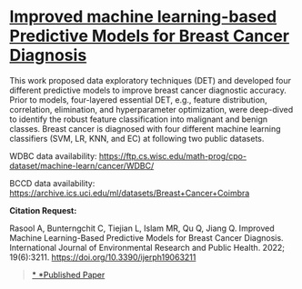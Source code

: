 # [Improved machine learning-based Predictive Models for Breast Cancer Diagnosis](https://www.researchgate.net/publication/359124843_Improved_Machine_Learning-Based_Predictive_Models_for_Breast_Cancer_Diagnosis)

This work proposed data exploratory techniques (DET) and developed four different predictive models to improve breast cancer diagnostic accuracy. Prior to models, four-layered essential DET, e.g., feature distribution, correlation, elimination, and hyperparameter optimization, were deep-dived to identify the robust feature classification into malignant and benign classes. Breast cancer is diagnosed with four different machine learning classifiers (SVM, LR, KNN, and EC) at following two public datasets. 

WDBC data availability: https://ftp.cs.wisc.edu/math-prog/cpo-dataset/machine-learn/cancer/WDBC/ 

BCCD data availability: https://archive.ics.uci.edu/ml/datasets/Breast+Cancer+Coimbra 


**Citation Request:** 

Rasool A, Bunterngchit C, Tiejian L, Islam MR, Qu Q, Jiang Q. Improved Machine Learning-Based Predictive Models for Breast Cancer Diagnosis. International Journal of Environmental Research and Public Health. 2022; 19(6):3211. https://doi.org/10.3390/ijerph19063211

>[* *Published Paper](https://www.researchgate.net/publication/359124843_Improved_Machine_Learning-Based_Predictive_Models_for_Breast_Cancer_Diagnosis)



